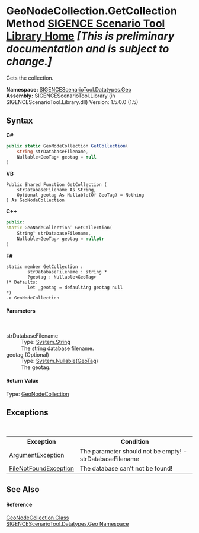 # GeoNodeCollection.GetCollection Method <a href="https://github.com/ObiWanLansi/SIGENCE-Scenario-Tool">SIGENCE Scenario Tool Library Home</a> _**\[This is preliminary documentation and is subject to change.\]**_

Gets the collection.

**Namespace:**&nbsp;<a href="22f4598b-4676-3d28-691e-d0e1597755ea.md">SIGENCEScenarioTool.Datatypes.Geo</a><br />**Assembly:**&nbsp;SIGENCEScenarioTool.Library (in SIGENCEScenarioTool.Library.dll) Version: 1.5.0.0 (1.5)

## Syntax

**C#**<br />
``` C#
public static GeoNodeCollection GetCollection(
	string strDatabaseFilename,
	Nullable<GeoTag> geotag = null
)
```

**VB**<br />
``` VB
Public Shared Function GetCollection ( 
	strDatabaseFilename As String,
	Optional geotag As Nullable(Of GeoTag) = Nothing
) As GeoNodeCollection
```

**C++**<br />
``` C++
public:
static GeoNodeCollection^ GetCollection(
	String^ strDatabaseFilename, 
	Nullable<GeoTag> geotag = nullptr
)
```

**F#**<br />
``` F#
static member GetCollection : 
        strDatabaseFilename : string * 
        ?geotag : Nullable<GeoTag> 
(* Defaults:
        let _geotag = defaultArg geotag null
*)
-> GeoNodeCollection 

```


#### Parameters
&nbsp;<dl><dt>strDatabaseFilename</dt><dd>Type: <a href="http://msdn2.microsoft.com/en-us/library/s1wwdcbf" target="_blank">System.String</a><br />The string database filename.</dd><dt>geotag (Optional)</dt><dd>Type: <a href="http://msdn2.microsoft.com/en-us/library/b3h38hb0" target="_blank">System.Nullable</a>(<a href="26e5d929-375b-f250-c976-09ca365dabce.md">GeoTag</a>)<br />The geotag.</dd></dl>

#### Return Value
Type: <a href="195ad2ea-cc4b-7877-a889-8fe8f7d955b9.md">GeoNodeCollection</a><br />

## Exceptions
&nbsp;<table><tr><th>Exception</th><th>Condition</th></tr><tr><td><a href="http://msdn2.microsoft.com/en-us/library/3w1b3114" target="_blank">ArgumentException</a></td><td>The parameter should not be empty! - strDatabaseFilename</td></tr><tr><td><a href="http://msdn2.microsoft.com/en-us/library/dzyy5k3x" target="_blank">FileNotFoundException</a></td><td>The database can't not be found!</td></tr></table>

## See Also


#### Reference
<a href="195ad2ea-cc4b-7877-a889-8fe8f7d955b9.md">GeoNodeCollection Class</a><br /><a href="22f4598b-4676-3d28-691e-d0e1597755ea.md">SIGENCEScenarioTool.Datatypes.Geo Namespace</a><br />